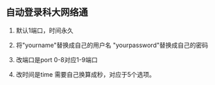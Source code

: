 自动登录科大网络通
---------
1. 默认1端口，时间永久

2. 将"yourname"替换成自己的用户名
"yourpassword"替换成自己的密码

3. 改端口是port
0-8对应1-9端口

4. 改时间是time
需要自己换算成秒，对应于5个选项。
